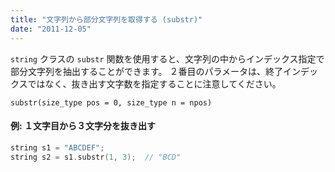 ```yaml
---
title: "文字列から部分文字列を取得する (substr)"
date: "2011-12-05"
---
```


`string` クラスの `substr` 関数を使用すると、文字列の中からインデックス指定で部分文字列を抽出することができます。
２番目のパラメータは、終了インデックスではなく、抜き出す文字数を指定することに注意してください。

~~~
substr(size_type pos = 0, size_type n = npos)
~~~

#### 例: １文字目から３文字分を抜き出す

~~~ cpp
string s1 = "ABCDEF";
string s2 = s1.substr(1, 3);  // "BCD"
~~~


